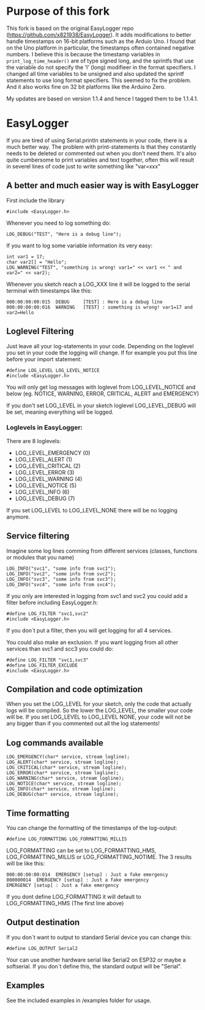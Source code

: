# Purpose of this fork

This fork is based on the original EasyLogger repo (https://github.com/x821938/EasyLogger). It adds modifications to better handle timestamps on 16-bit platforms such as the Arduio Uno. I found that on the Uno platform in particular, the timestamps often contained negative numbers. I believe this is because the timestamp variables in ```print_log_time_header()``` are of type signed long, and the sprintfs that use the variable do not specify the 'l' (long) modifieer in the format specifiers. I changed all time variables to be unsigned and also updated the sprintf statements to use long format specifiers. This seemed to fix the problem. And it also works fine on 32 bit platforms like the Arduino Zero.

My updates are based on version 1.1.4 and hence I tagged them to be 1.1.4.1.

# EasyLogger
If you are tired of using Serial.println statements in your code, there is a much better way. The problem with print-statements is that they constantly needs to be deleted or commented out when you don't need them.
It's also quite cumbersome to print variables and text together, often this will result in severel lines of code just to write something like "var=xxx"

## A better and much easier way is with EasyLogger

First include the library
```
#include <EasyLogger.h>
```
Whenever you need to log something do:
```
LOG_DEBUG("TEST", "Here is a debug line");
```
If you want to log some variable information its very easy:
```
int var1 = 17;
char var2[] = "Hello";
LOG_WARNING("TEST", "something is wrong! var1=" << var1 << " and var2=" << var2);
```
Whenever you sketch reach a LOG_XXX line it will be logged to the serial terminal with timestamps like this:
```
000:00:00:00:015  DEBUG     [TEST] : Here is a debug line
000:00:00:00:016  WARNING   [TEST] : something is wrong! var1=17 and var2=Hello
```


## Loglevel Filtering
Just leave all your log-statements in your code. Depending on the loglevel you set in your code the logging will change.
If for example you put this line before your import statement:
```
#define LOG_LEVEL LOG_LEVEL_NOTICE
#include <EasyLogger.h>
```
You will only get log messages with loglevel from LOG_LEVEL_NOTICE and below (eg. NOTICE, WARNING, ERROR, CRITICAL, ALERT and EMERGENCY)

If you don't set LOG_LEVEL in your sketch loglevel LOG_LEVEL_DEBUG will be set, meaning everything will be logged.

### Loglevels in EasyLogger:
There are 8 loglevels:
* LOG_LEVEL_EMERGENCY (0)
* LOG_LEVEL_ALERT (1)
* LOG_LEVEL_CRITICAL (2)
* LOG_LEVEL_ERROR (3)
* LOG_LEVEL_WARNING (4)
* LOG_LEVEL_NOTICE (5)
* LOG_LEVEL_INFO (6)
* LOG_LEVEL_DEBUG (7)

If you set LOG_LEVEL to LOG_LEVEL_NONE there will be no logging anymore.



## Service filtering
Imagine some log lines comming from different services (classes, functions or modules that you name)
```
LOG_INFO("svc1", "some info from svc1");
LOG_INFO("svc2", "some info from svc2");
LOG_INFO("svc3", "some info from svc3");
LOG_INFO("svc4", "some info from svc4");
```

If you only are interested in logging from svc1 and svc2 you could add a filter before including EasyLogger.h:
```
#define LOG_FILTER "svc1,svc2"
#include <EasyLogger.h>
```
If you don´t put a filter, then you will get logging for all 4 services.

You could also make an exclusion. If you want logging from all other services than svc1 and scc3 you could do:
```
#define LOG_FILTER "svc1,svc3"
#define LOG_FILTER_EXCLUDE
#include <EasyLogger.h>
```

## Compilation and code optimization
When you set the LOG_LEVEL for your sketch, only the code that actually logs will be compiled.
So the lower the LOG_LEVEL, the smaller your code will be.
If you set LOG_LEVEL to LOG_LEVEL NONE, your code will not be any bigger than if you commented out all the log statements!

## Log commands available
```
LOG_EMERGENCY(char* service, stream logline);
LOG_ALERT(char* service, stream logline);
LOG_CRITICAL(char* service, stream logline);
LOG_ERROR(char* service, stream logline);
LOG_WARNING(char* service, stream logline);
LOG_NOTICE(char* service, stream logline);
LOG_INFO(char* service, stream logline);
LOG_DEBUG(char* service, stream logline);
```
## Time formatting
You can change the formatting of the timestamps of the log-output:
```
#define LOG_FORMATTING LOG_FORMATTING_MILLIS
```
LOG_FORMATTING can be set to LOG_FORMATTING_HMS, LOG_FORMATTING_MILLIS or LOG_FORMATTING_NOTIME.
The 3 results will be like this:
```
000:00:00:00:014  EMERGENCY [setup] : Just a fake emergency
000000014  EMERGENCY [setup] : Just a fake emergency
EMERGENCY [setup] : Just a fake emergency
```
If you dont define LOG_FORMATTING it will default to LOG_FORMATTING_HMS (The first line above)

## Output destination
If you don´t want to output to standard Serial device you can change this:
```
#define LOG_OUTPUT Serial2
```
Your can use another hardware serial like Serial2 on ESP32 or maybe a softserial.
If you don´t define this, the standard output will be "Serial".

## Examples
See the included examples in /examples folder for usage.
